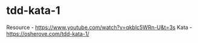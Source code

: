 # tdd-kata-1

Resource - https://www.youtube.com/watch?v=qkblc5WRn-U&t=3s
Kata - https://osherove.com/tdd-kata-1/
